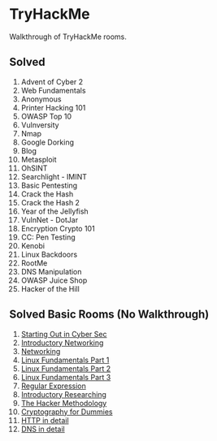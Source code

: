 # TryHackMe
Walkthrough of TryHackMe rooms.

## Solved
1. Advent of Cyber 2
1. Web Fundamentals
1. Anonymous
1. Printer Hacking 101
1. OWASP Top 10
1. Vulnversity
1. Nmap
1. Google Dorking
1. Blog
1. Metasploit
1. OhSINT
1. Searchlight - IMINT
1. Basic Pentesting
1. Crack the Hash
1. Crack the Hash 2
1. Year of the Jellyfish
1. VulnNet - DotJar
1. Encryption Crypto 101
1. CC: Pen Testing
1. Kenobi
1. Linux Backdoors
1. RootMe
1. DNS Manipulation
1. OWASP Juice Shop
1. Hacker of the Hill


## Solved Basic Rooms (No Walkthrough) 
1. [Starting Out in Cyber Sec](https://tryhackme.com/room/startingoutincybersec)
1. [Introductory Networking](https://tryhackme.com/room/introtonetworking)
1. [Networking](https://tryhackme.com/room/bpnetworking)
1. [Linux Fundamentals Part 1](https://tryhackme.com/room/linux1)
1. [Linux Fundamentals Part 2](https://tryhackme.com/room/linux2)
1. [Linux Fundamentals Part 3](https://tryhackme.com/room/linux3)
1. [Regular Expression](https://tryhackme.com/room/catregex)
1. [Introductory Researching](https://tryhackme.com/room/introtoresearch)
1. [The Hacker Methodology](https://tryhackme.com/room/hackermethodology)
1. [Cryptography for Dummies](https://tryhackme.com/room/cryptographyfordummies)
1. [HTTP in detail](https://tryhackme.com/room/httpindetail)
1. [DNS in detail](https://tryhackme.com/room/dnsindetail)